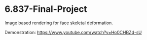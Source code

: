 6.837-Final-Project
===================

Image based rendering for face skeletal deformation. 

Demonstration: https://www.youtube.com/watch?v=Ho0CHBZd-sU
